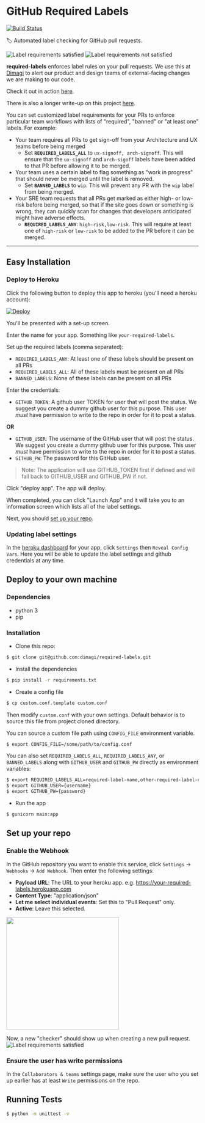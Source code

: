 # GitHub Required Labels
[![Build Status](https://travis-ci.org/dimagi/required-labels.svg?branch=master)](https://travis-ci.org/dimagi/required-labels)

:label: Automated label checking for GitHub pull requests.

![Label requirements satisfied](https://user-images.githubusercontent.com/146896/34694324-a926ebfe-f494-11e7-983f-b10e10719c83.png)
![Label requirements not satisfied](https://user-images.githubusercontent.com/146896/34694323-a90da090-f494-11e7-8f44-ae6780390fc9.png)

**required-labels** enforces label rules on your pull requests. We use this at [Dimagi](https://www.dimagi.com) to alert our product and design teams of external-facing changes we are making to our code.

Check it out in action [here](https://github.com/dimagi/required-labels/pulls?q=is%3Aopen+is%3Apr+label%3Aexamples).

There is also a longer write-up on this project [here](https://www.dimagi.com/blog/designing-a-foolproof-system-for-communicating-changes-made-to-your-software-product/).

You can set customized label requirements for your PRs to enforce particular team workflows with lists of "required", "banned" or "at least one" labels. For example:

- Your team requires all PRs to get sign-off from your Architecture and UX teams before being merged
    - Set **`REQUIRED_LABELS_ALL`** to `ux-signoff, arch-signoff`. This will ensure that the `ux-signoff` and `arch-sigoff` labels have been added to that PR before allowing it to be merged.
- Your team uses a certain label to flag something as "work in progress" that should never be merged until the label is removed.
    - Set **`BANNED_LABELS`** to `wip`. This will prevent any PR with the `wip` label from being merged.
- Your SRE team requests that all PRs get marked as either high- or low-risk before being merged, so that if the site goes down or something is wrong, they can quickly scan for changes that developers anticipated might have adverse effects.
    - **`REQUIRED_LABELS_ANY`**: `high-risk,low-risk`. This will require at least one of `high-risk` or `low-risk` to be added to the PR before it can be merged.

---

## Easy Installation

### Deploy to Heroku

Click the following button to deploy this app to heroku (you'll need a heroku account):

[![Deploy](https://www.herokucdn.com/deploy/button.svg)](https://heroku.com/deploy)

You'll be presented with a set-up screen.

Enter the name for your app. Something like `your-required-labels`.

Set up the required labels (comma separated):

- `REQUIRED_LABELS_ANY`: At least one of these labels should be present on all PRs
- `REQUIRED_LABELS_ALL`: All of these labels must be present on all PRs
- `BANNED_LABELS`: None of these labels can be present on all PRs

Enter the credentials:

- `GITHUB_TOKEN`: A github user TOKEN for user that will post the status. We suggest you create a dummy github user for this purpose. This user *must* have permission to write to the repo in order for it to post a status.

**OR**

- `GITHUB_USER`: The username of the GitHub user that will post the status. We suggest you create a dummy github user for this purpose. This user *must* have permission to write to the repo in order for it to post a status.
- `GITHUB_PW`: The password for this GitHub user.

> Note: The application will use GITHUB_TOKEN first if defined and will fall back to GITHUB_USER and GITHUB_PW if not.

Click "deploy app". The app will deploy.

When completed, you can click "Launch App" and it will take you to an information screen which lists all of the label settings.

Next, you should [set up your repo](#set-up-your-repo).

### Updating label settings

In the [heroku dashboard](https://dashboard.heroku.com) for your app, click `Settings` then `Reveal Config Vars`. Here you will be able to update the label settings and github credentials at any time.


## Deploy to your own machine

### Dependencies
- python 3
- pip

### Installation

- Clone this repo:

```sh
$ git clone git@github.com:dimagi/required-labels.git
```

- Install the dependencies

```sh
$ pip install -r requirements.txt
```

- Create a config file

```sh
$ cp custom.conf.template custom.conf
```
Then modify `custom.conf` with your own settings.
Default behavior is to source this file from project cloned directory.

You can source a custom file path using `CONFIG_FILE` environment variable.

```sh
$ export CONFIG_FILE=/some/path/to/config.conf
```

You can also set `REQUIRED_LABELS_ALL`, `REQUIRED_LABELS_ANY`, or `BANNED_LABELS` along with `GITHUB_USER` and `GITHUB_PW` directly as environment variables:

```sh
$ export REQUIRED_LABELS_ALL=required-label-name,other-required-label-name
$ export GITHUB_USER={username}
$ export GITHUB_PW={password}
```

- Run the app

```sh
$ gunicorn main:app
```


## Set up your repo

### Enable the Webhook
In the GitHub repository you want to enable this service, click `Settings` -> `Webhooks` -> `Add Webhook`. Then enter the following settings:

- **Payload URL**: The URL to your heroku app. e.g. https://your-required-labels.herokuapp.com
- **Content Type**: "application/json"
- **Let me select individual events**: Set this to "Pull Request" only.
- **Active**: Leave this selected.

[<img src="https://user-images.githubusercontent.com/146896/34696493-0dec922a-f49d-11e7-8f30-0d27f7c5a8c8.png" width="295">](https://user-images.githubusercontent.com/146896/34696493-0dec922a-f49d-11e7-8f30-0d27f7c5a8c8.png)

Now, a new "checker" should show up when creating a new pull request.
![Label requirements satisfied](https://user-images.githubusercontent.com/146896/34694324-a926ebfe-f494-11e7-983f-b10e10719c83.png)

### Ensure the user has write permissions

In the `Collaborators & teams` settings page, make sure the user who you set up earlier has at least `Write` permissions on the repo.

## Running Tests

```sh
$ python -m unittest -v
```
